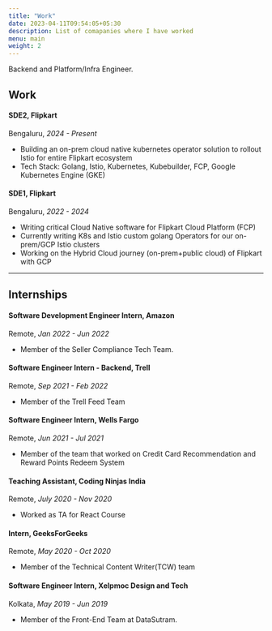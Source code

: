 ```yaml
---
title: "Work"
date: 2023-04-11T09:54:05+05:30
description: List of comapanies where I have worked
menu: main
weight: 2
---
```


Backend and Platform/Infra Engineer. 

## Work

#### SDE2, Flipkart
Bengaluru, *2024 - Present*
- Building an on-prem cloud native kubernetes operator solution to rollout Istio for entire Flipkart ecosystem 
- Tech Stack: Golang, Istio, Kubernetes, Kubebuilder, FCP, Google Kubernetes Engine (GKE)

#### SDE1, Flipkart
Bengaluru, *2022 - 2024*
- Writing critical Cloud Native software for Flipkart Cloud Platform (FCP)
- Currently writing K8s and Istio custom golang Operators for our on-prem/GCP Istio clusters
- Working on the Hybrid Cloud journey (on-prem+public cloud) of Flipkart with GCP

---

## Internships
#### Software Development Engineer Intern, Amazon
Remote, *Jan 2022 - Jun 2022*
- Member of the Seller Compliance Tech Team.

#### Software Engineer Intern - Backend, Trell
Remote, *Sep 2021 - Feb 2022*
- Member of the Trell Feed Team

#### Software Engineer Intern, Wells Fargo
Remote, *Jun 2021 - Jul 2021*
- Member of the team that worked on Credit Card Recommendation and Reward Points Redeem System

#### Teaching Assistant, Coding Ninjas India
Remote, *July 2020 - Nov 2020*
- Worked as TA for React Course

#### Intern, GeeksForGeeks
Remote, *May 2020 - Oct 2020*
- Member of the Technical Content Writer(TCW) team

#### Software Engineer Intern, Xelpmoc Design and Tech
Kolkata, *May 2019 - Jun 2019*
- Member of the Front-End Team at DataSutram.

